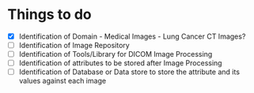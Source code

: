 # Things to do

- [x] Identification of Domain - Medical Images - Lung Cancer CT Images?
- [ ] Identification of Image Repository
- [ ] Identification of Tools/Library for DICOM Image Processing
- [ ] Identification of attributes to be stored after Image Processing
- [ ] Identification of Database or Data store to store the attribute and its values against each image
